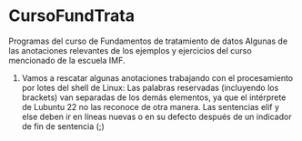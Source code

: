 # CursoFundTrata
Programas del curso de Fundamentos de tratamiento de datos
Algunas de las anotaciones relevantes de los ejemplos y ejercicios del curso mencionado de la escuela IMF.

1. Vamos a rescatar algunas anotaciones trabajando con el procesamiento por lotes del shell de Linux:
    Las palabras reservadas (incluyendo los brackets) van separadas de los demás elementos, ya que el intérprete de Lubuntu 22 no las reconoce de otra manera.
    Las sentencias elif y else deben ir en líneas nuevas o en su defecto después de un indicador de fin de sentencia (;)
